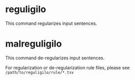 # reguligilo

This command regularizes input sentences.

# malreguligilo

This command de-regularizes input sentences.

For regularization or de-regularization rule files, please see `/path/to/reguligilo/rule/*.tsv`

